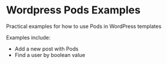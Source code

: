 # Wordpress Pods Examples
Practical examples for how to use Pods in WordPress templates 

Examples include:
* Add a new post with Pods
* Find a user by boolean value
